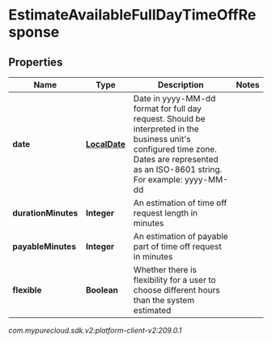 # EstimateAvailableFullDayTimeOffResponse


## Properties

| Name | Type | Description | Notes |
| ------------ | ------------- | ------------- | ------------- |
| **date** | [**LocalDate**](LocalDate) | Date in yyyy-MM-dd format for full day request. Should be interpreted in the business unit's configured time zone. Dates are represented as an ISO-8601 string. For example: yyyy-MM-dd |  |
| **durationMinutes** | **Integer** | An estimation of time off request length in minutes |  |
| **payableMinutes** | **Integer** | An estimation of payable part of time off request in minutes |  |
| **flexible** | **Boolean** | Whether there is flexibility for a user to choose different hours than the system estimated |  |




_com.mypurecloud.sdk.v2:platform-client-v2:209.0.1_
